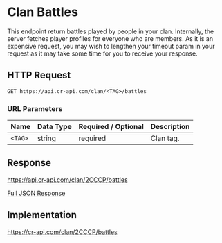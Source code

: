 # Clan Battles

This endpoint return battles played by people in your clan. Internally, the server fetches player profiles for everyone who are members. As it is an expensive request, you may wish to lengthen your timeout param in your request as it may take some time for you to receive your response.

## HTTP Request

`GET https://api.cr-api.com/clan/<TAG>/battles`

### URL Parameters

Name | Data Type | Required / Optional | Description
--- | --- | --- | ---
`<TAG>` | string | required | Clan tag.

## Response

https://api.cr-api.com/clan/2CCCP/battles

<a href="/json/clan_battles_2CCCP.json">Full JSON Response</a>

## Implementation

https://cr-api.com/clan/2CCCP/battles
